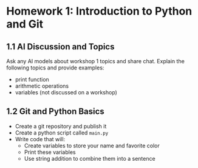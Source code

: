# Homework 1: Introduction to Python and Git

## 1.1 AI Discussion and Topics
Ask any AI models about workshop 1 topics and share chat. Explain the following topics and provide examples:
- print function
- arithmetic operations
- variables (not discussed on a workshop)

## 1.2 Git and Python Basics
- Create a git repository and publish it
- Create a python script called `main.py`
- Write code that will:
    - Create variables to store your name and favorite color
    - Print these variables
    - Use string addition to combine them into a sentence